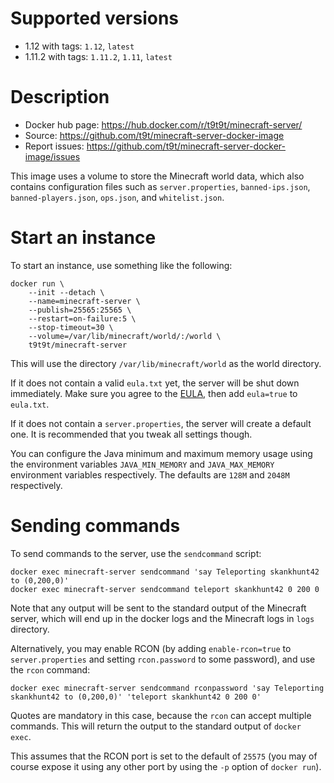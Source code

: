 # Supported versions
- 1.12 with tags: `1.12`, `latest`
- 1.11.2 with tags: `1.11.2`, `1.11`, `latest`

# Description
- Docker hub page: https://hub.docker.com/r/t9t9t/minecraft-server/
- Source: https://github.com/t9t/minecraft-server-docker-image
- Report issues: https://github.com/t9t/minecraft-server-docker-image/issues

This image uses a volume to store the Minecraft world data, which also contains configuration files such as
`server.properties`, `banned-ips.json`, `banned-players.json`, `ops.json`, and `whitelist.json`.

# Start an instance
To start an instance, use something like the following:

```
docker run \
    --init --detach \
    --name=minecraft-server \
    --publish=25565:25565 \
    --restart=on-failure:5 \
    --stop-timeout=30 \
    --volume=/var/lib/minecraft/world/:/world \
    t9t9t/minecraft-server
```

This will use the directory `/var/lib/minecraft/world` as the world directory.

If it does not contain a valid `eula.txt` yet, the server will be shut down immediately. Make sure you agree to the
[EULA](https://account.mojang.com/documents/minecraft_eula), then add `eula=true` to `eula.txt`.

If it does not contain a `server.properties`, the server will create a default one. It is recommended that you tweak all
settings though.

You can configure the Java minimum and maximum memory usage using the environment variables `JAVA_MIN_MEMORY` and
`JAVA_MAX_MEMORY` environment variables respectively. The defaults are `128M` and `2048M` respectively.

# Sending commands

To send commands to the server, use the `sendcommand` script:

```
docker exec minecraft-server sendcommand 'say Teleporting skankhunt42 to (0,200,0)'
docker exec minecraft-server sendcommand teleport skankhunt42 0 200 0
```

Note that any output will be sent to the standard output of the Minecraft server, which will end up in the docker logs
and the Minecraft logs in `logs` directory.

Alternatively, you may enable RCON (by adding `enable-rcon=true` to `server.properties` and setting `rcon.password`
to some password), and use the `rcon` command:

```
docker exec minecraft-server sendcommand rconpassword 'say Teleporting skankhunt42 to (0,200,0)' 'teleport skankhunt42 0 200 0'
```

Quotes are mandatory in this case, because the `rcon` can accept multiple commands. This will return the output to the
standard output of `docker exec`.

This assumes that the RCON port is set to the default of `25575` (you may of course expose it using any other port by
using the `-p` option of `docker run`).

